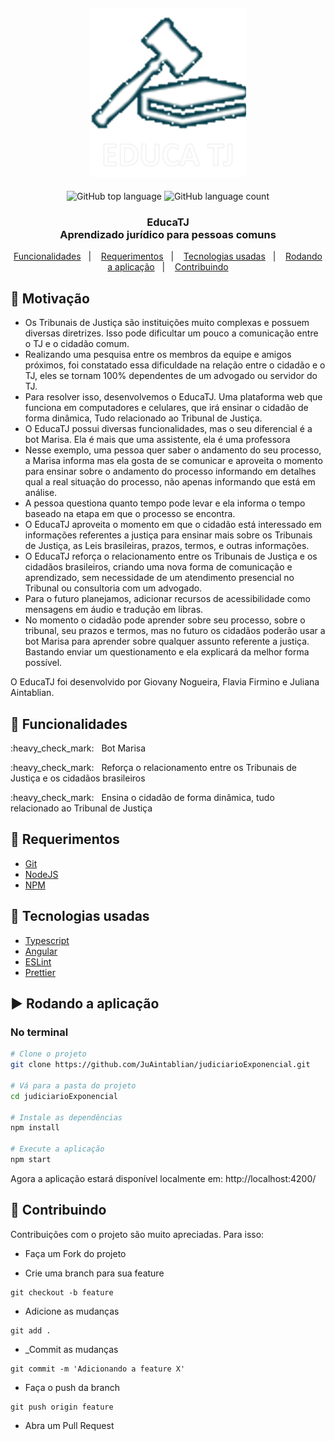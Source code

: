 <h2 align="center"> 
<img alt="EducaTJ logo" title="#EducaTJ" src="src/assets/img/logo.png" width="250px" />
</h2>

<p align="center">
  <img alt="GitHub top language" src="https://img.shields.io/github/languages/top/JuAintablian/judiciarioExponencial">
  <img alt="GitHub language count" src="https://img.shields.io/github/languages/count/JuAintablian/judiciarioExponencial">
</p>

<h3 align="center"> EducaTJ <br>
Aprendizado jurídico para pessoas comuns </h3>

<p align="center">
  <a href="#bookmark-Funcionalidades">Funcionalidades</a>&nbsp;&nbsp;&nbsp;|&nbsp;&nbsp;&nbsp;
  <a href="#construction-Requerimentos">Requerimentos</a>&nbsp;&nbsp;&nbsp;|&nbsp;&nbsp;&nbsp;
  <a href="#rocket-Tecnologias-usadas">Tecnologias usadas</a>&nbsp;&nbsp;&nbsp;|&nbsp;&nbsp;&nbsp;
  <a href="#arrow_forward-Rodando-a-aplicação">Rodando a aplicação</a>&nbsp;&nbsp;&nbsp;|&nbsp;&nbsp;&nbsp;
  <a href="#rocket-Contribuindo">Contribuindo</a>
</p>

## :rotating_light: Motivação

- Os Tribunais de Justiça são instituições muito complexas e possuem diversas diretrizes. Isso pode dificultar um pouco a comunicação entre o TJ e o cidadão comum.
- Realizando uma pesquisa entre os membros da equipe e amigos próximos, foi constatado essa dificuldade na relação entre o cidadão e o TJ, eles se tornam 100% dependentes de um advogado ou servidor do TJ.
- Para resolver isso, desenvolvemos o EducaTJ. Uma plataforma web que funciona em computadores e celulares, que irá ensinar o cidadão de forma dinâmica,
Tudo relacionado ao Tribunal de Justiça.
- O EducaTJ possui diversas funcionalidades, mas o seu diferencial é a bot Marisa. Ela é mais que uma assistente, ela é uma professora
- Nesse exemplo, uma pessoa quer saber o andamento do seu processo, a Marisa informa mas ela gosta de se comunicar e aproveita o momento para ensinar sobre o andamento do processo informando em detalhes qual a real situação do processo, não apenas informando que está em análise.
- A pessoa questiona quanto tempo pode levar e ela informa o tempo baseado na etapa em que o processo se encontra.
- O EducaTJ aproveita o momento em que o cidadão está interessado em informações referentes a justiça para ensinar mais sobre os Tribunais de Justiça, as Leis brasileiras, prazos, termos, e outras informações.
- O EducaTJ reforça o relacionamento entre os Tribunais de Justiça e os cidadãos brasileiros, criando uma nova forma de comunicação e aprendizado, sem necessidade de um atendimento presencial no Tribunal ou consultoria com um advogado.
- Para o futuro planejamos, adicionar recursos de acessibilidade como mensagens em áudio e tradução em libras.
- No momento o cidadão pode aprender sobre seu processo, sobre o tribunal, seu prazos e termos, mas no futuro os cidadãos poderão usar a bot Marisa para aprender sobre qualquer assunto referente a justiça. Bastando enviar um questionamento e ela explicará da melhor forma possível.

O EducaTJ foi desenvolvido por Giovany Nogueira, Flavia Firmino e Juliana Aintablian.

## :bookmark: Funcionalidades
<p> :heavy_check_mark: &nbsp Bot Marisa </p>
<p> :heavy_check_mark: &nbsp Reforça o relacionamento entre os Tribunais de Justiça e os cidadãos brasileiros </p>
<p> :heavy_check_mark: &nbsp Ensina o cidadão de forma dinâmica, tudo relacionado ao Tribunal de Justiça </p>

## :construction: Requerimentos 
 
- [Git](https://git-scm.com/)
- [NodeJS](https://nodejs.org/en/)
- [NPM](https://www.npmjs.com/)

## :rocket: Tecnologias usadas

-  [Typescript](https://www.typescriptlang.org/)
-  [Angular](https://angular.io/)
-  [ESLint](https://eslint.org/)
-  [Prettier](https://prettier.io/)

## :arrow_forward: Rodando a aplicação

### No terminal 

```sh
# Clone o projeto
git clone https://github.com/JuAintablian/judiciarioExponencial.git

# Vá para a pasta do projeto
cd judiciarioExponencial

# Instale as dependências
npm install

# Execute a aplicação
npm start
```

Agora a aplicação estará disponível localmente em: http://localhost:4200/

## :rocket: Contribuindo

Contribuições com o projeto são muito apreciadas. Para isso:

- Faça um Fork do projeto

- Crie uma branch para sua feature
```
git checkout -b feature
```

- Adicione as mudanças
```
git add . 
```

- _Commit as mudanças 
```
git commit -m 'Adicionando a feature X'
```

- Faça o push da branch 
```
git push origin feature
```

- Abra um Pull Request
